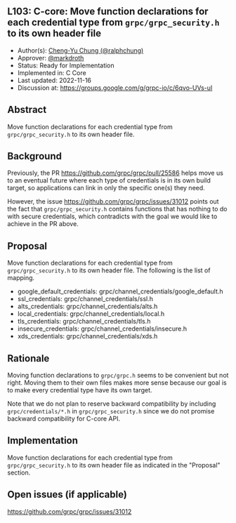 L103: C-core: Move function declarations for each credential type from `grpc/grpc_security.h` to its own header file
----
* Author(s): [Cheng-Yu Chung (@ralphchung)](https://github.com/ralphchung)
* Approver: [@markdroth](https://github.com/markdroth)
* Status: Ready for Implementation
* Implemented in: C Core
* Last updated: 2022-11-16
* Discussion at: https://groups.google.com/g/grpc-io/c/6qvo-UVs-uI

## Abstract

Move function declarations for each credential type from `grpc/grpc_security.h` to its own header file.

## Background

Previously, the PR https://github.com/grpc/grpc/pull/25586 helps move us to an eventual future where each type of credentials is in its own build target, so applications can link in only the specific one(s) they need.

However, the issue https://github.com/grpc/grpc/issues/31012 points out the fact that `grpc/grpc_security.h` contains functions that has nothing to do with secure credentials, which contradicts with the goal we would like to achieve in the PR above.

## Proposal

Move function declarations for each credential type from `grpc/grpc_security.h` to its own header file. The following is the list of mapping.

* google_default_credentials: grpc/channel_credentials/google_default.h
* ssl_credentials: grpc/channel_credentials/ssl.h
* alts_credentials: grpc/channel_credentials/alts.h
* local_credentials: grpc/channel_credentials/local.h
* tls_credentials: grpc/channel_credentials/tls.h
* insecure_credentials: grpc/channel_credentials/insecure.h
* xds_credentials: grpc/channel_credentials/xds.h

## Rationale

Moving function declarations to `grpc/grpc.h` seems to be convenient but not right. Moving them to their own files makes more sense because our goal is to make every credential type have its own target.

Note that we do not plan to reserve backward compatibility by including `grpc/credentials/*.h` in `grpc/grpc_security.h` since we do not promise backward compatibility for C-core API.

## Implementation

Move function declarations for each credential type from `grpc/grpc_security.h` to its own header file as indicated in the "Proposal" section.

## Open issues (if applicable)

https://github.com/grpc/grpc/issues/31012
